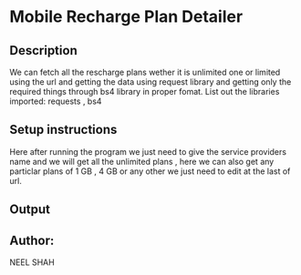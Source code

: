 # Mobile Recharge Plan Detailer
## Description
We can fetch all the rescharge plans wether it is unlimited one or limited using the url and getting the data using request library and getting only the required things through bs4 library in proper fomat.
List out the libraries imported: requests , bs4

## Setup instructions
Here after running the program we just need to give the service providers name and we will get all the unlimited plans , here we can also get any particlar plans of 1 GB , 4 GB
or any other we just need to edit at the last of url.

## Output


## Author: 
NEEL SHAH
